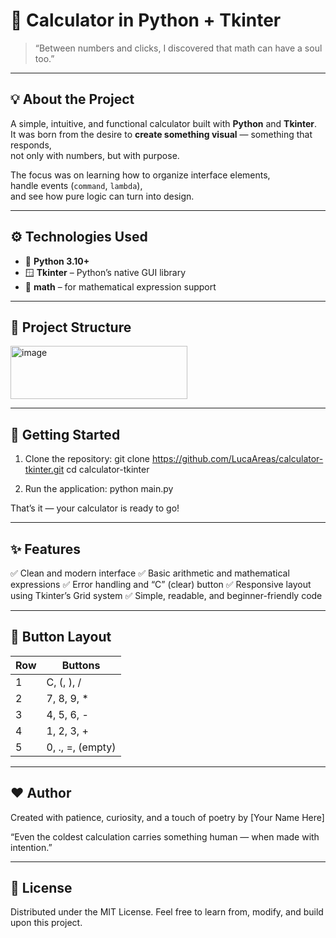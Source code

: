 # 🧮 Calculator in Python + Tkinter

> “Between numbers and clicks, I discovered that math can have a soul too.”  

---

## 💡 About the Project

A simple, intuitive, and functional calculator built with **Python** and **Tkinter**.  
It was born from the desire to **create something visual** — something that responds,  
not only with numbers, but with purpose.

The focus was on learning how to organize interface elements,  
handle events (`command`, `lambda`),  
and see how pure logic can turn into design.

---

## ⚙️ Technologies Used

- 🐍 **Python 3.10+**  
- 🪟 **Tkinter** – Python’s native GUI library  
- 🧮 **math** – for mathematical expression support  

---

## 🧩 Project Structure

<img width="283" height="85" alt="image" src="https://github.com/user-attachments/assets/2d476535-658f-4919-8bef-1e913ec8d91b" />

---

## 🚀 Getting Started

1. Clone the repository:
   git clone https://github.com/LucaAreas/calculator-tkinter.git
   cd calculator-tkinter

2. Run the application:
   python main.py

That’s it — your calculator is ready to go!

---

## ✨ Features

✅ Clean and modern interface
✅ Basic arithmetic and mathematical expressions
✅ Error handling and “C” (clear) button
✅ Responsive layout using Tkinter’s Grid system
✅ Simple, readable, and beginner-friendly code

---

## 🧠 Button Layout
| Row | Buttons          |
| --- | ---------------- |
| 1   | C, (, ), /       |
| 2   | 7, 8, 9, *       |
| 3   | 4, 5, 6, -       |
| 4   | 1, 2, 3, +       |
| 5   | 0, ., =, (empty) |

---

## ❤️ Author

Created with patience, curiosity, and a touch of poetry by [Your Name Here]

“Even the coldest calculation carries something human — when made with intention.”

---

## 📜 License

Distributed under the MIT License.
Feel free to learn from, modify, and build upon this project.

